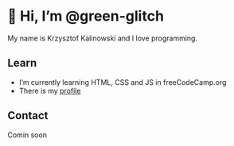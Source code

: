 # 👋 Hi, I’m @green-glitch
My name is Krzysztof Kalinowski and I love programming.
## Learn
- I’m currently learning HTML, CSS and JS in freeCodeCamp.org
- There is my [profile](https://www.freecodecamp.org/green-glitch)
## Contact
Comin soon
<!---
green-glitch/green-glitch is a ✨ special ✨ repository because its `README.md` (this file) appears on your GitHub profile.
You can click the Preview link to take a look at your changes.
--->
